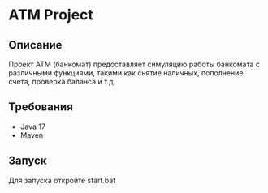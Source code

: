# ATM Project

## Описание
Проект ATM (банкомат) предоставляет симуляцию работы банкомата с различными функциями, такими как снятие наличных, пополнение счета, проверка баланса и т.д.

## Требования
- Java 17
- Maven

## Запуск
Для запуска откройте start.bat
